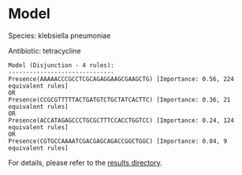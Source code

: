 
# Model

Species: klebsiella pneumoniae

Antibiotic: tetracycline

```
Model (Disjunction - 4 rules):
------------------------------
Presence(AAAAACCCGCCTCGCAGAGGAAGCGAAGCTG) [Importance: 0.56, 224 equivalent rules]
OR
Presence(CCGCGTTTTTACTGATGTCTGCTATCACTTC) [Importance: 0.36, 21 equivalent rules]
OR
Presence(ACCATAGAGCCCTGCGCTTTCCACCTGGTCC) [Importance: 0.24, 124 equivalent rules]
OR
Presence(CGTGCCAAAATCGACGAGCAGACCGGCTGGC) [Importance: 0.04, 9 equivalent rules]

```

For details, please refer to the [results directory](../../../../../results/scm_b/klebsiella%20pneumoniae/tetracycline/repeat_8/).

